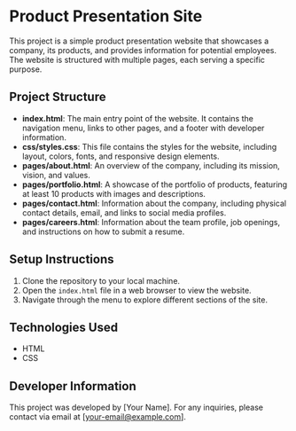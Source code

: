 # Product Presentation Site

This project is a simple product presentation website that showcases a company, its products, and provides information for potential employees. The website is structured with multiple pages, each serving a specific purpose.

## Project Structure

- **index.html**: The main entry point of the website. It contains the navigation menu, links to other pages, and a footer with developer information.
- **css/styles.css**: This file contains the styles for the website, including layout, colors, fonts, and responsive design elements.
- **pages/about.html**: An overview of the company, including its mission, vision, and values.
- **pages/portfolio.html**: A showcase of the portfolio of products, featuring at least 10 products with images and descriptions.
- **pages/contact.html**: Information about the company, including physical contact details, email, and links to social media profiles.
- **pages/careers.html**: Information about the team profile, job openings, and instructions on how to submit a resume.

## Setup Instructions

1. Clone the repository to your local machine.
2. Open the `index.html` file in a web browser to view the website.
3. Navigate through the menu to explore different sections of the site.

## Technologies Used

- HTML
- CSS

## Developer Information

This project was developed by [Your Name]. For any inquiries, please contact via email at [your-email@example.com].